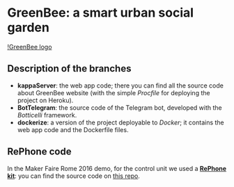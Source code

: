 # GreenBee: a smart urban social garden

[!GreenBee logo](/images/logo.png)

## Description of the branches

* **kappaServer**: the web app code; there you can find all the source code about GreenBee website (with the simple _Procfile_ for deploying the project on Heroku).
* **BotTelegram**: the source code of the Telegram bot, developed with the _Botticelli_ framework.
* **dockerize**: a version of the project deployable to _Docker_; it contains the web app code and the Dockerfile files.

## RePhone code

In the Maker Faire Rome 2016 demo, for the control unit we used a [**RePhone kit**](https://www.seeedstudio.com/RePhone-Kit-Create-p-2552.html): you can find the source code on [this repo](https://github.com/andijcr/RePhone_on_Linux/tree/ortobio).
